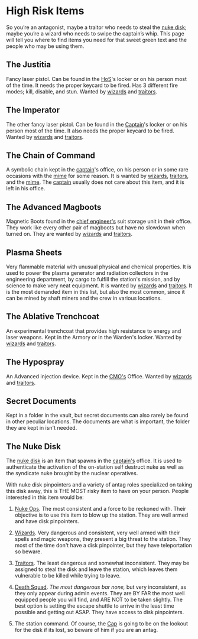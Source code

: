 # High Risk Items

So you’re an antagonist, maybe a traitor who needs to steal the [nuke disk](Nuclear-Authentication-Disk.md); maybe you’re a wizard who needs to swipe the captain’s whip. This page will tell you where to find items you need for that sweet green text and the people who may be using them.

## The Justitia

Fancy laser pistol. Can be found in the [HoS](Head-of-Security.md)'s locker or on his person most of the time. It needs the proper keycard to be fired. Has 3 different fire modes; kill, disable, and stun. Wanted by [wizards](Wizard.md) and [traitors](Traitor.md).

## The Imperator

The other fancy laser pistol. Can be found in the [Captain](Captain.md)'s locker or on his person most of the time. It also needs the proper keycard to be fired. Wanted by [wizards](Wizard.md) and [traitors](Traitor.md).

## The Chain of Command

A symbolic chain kept in the [captain](Captain.md)'s office, on his person or in some rare occasions with the [mime](Mime.md) for some reason. It is wanted by [wizards](Wizard.md), [traitors](Traitor.md), and the [mime](Mime.md). The [captain](Captain.md) usually does not care about this item, and it is left in his office.

## The Advanced Magboots

Magnetic Boots found in the [chief engineer's](Chief-Engineer.md) suit storage unit in their office. They work like every other pair of magboots but have no slowdown when turned on. They are wanted by [wizards](Wizard.md) and [traitors](Traitor.md).

## Plasma Sheets

Very flammable material with unusual physical and chemical properties. It is used to power the plasma generator and radiation collectors in the engineering department, by cargo to fulfill the station's mission, and by science to make very neat equipment. It is wanted by [wizards](Wizard.md) and [traitors](Traitor.md). It is the most demanded item in this list, but also the most common, since it can be mined by shaft miners and the crew in various locations.

## The Ablative Trenchcoat

An experimental trenchcoat that provides high resistance to energy and laser weapons. Kept in the Armory or in the Warden's locker. Wanted by [wizards](Wizard.md) and [traitors](Traitor.md).

## The Hypospray

An Advanced injection device. Kept in the [CMO's](Chief-Medical-officer.md) Office. Wanted by [wizards](Wizard.md) and [traitors](Traitor.md).

## Secret Documents

Kept in a folder in the vault, but secret documents can also rarely be found in other peculiar locations. The documents are what is important, the folder they are kept in isn't needed.

## The Nuke Disk

The [nuke disk](Nuclear-Authentication-Disk.md) is an item that spawns in the [captain's](Captain.md) office. It is used to authenticate the activation of the on-station self destruct nuke as well as the syndicate nuke brought by the nuclear operatives.

With nuke disk pinpointers and a variety of antag roles specialized on taking this disk away, this is THE MOST risky item to have on your person. People interested in this item would be:

1) [Nuke Ops](Nuclear%20Operative.md). The most consistent and a force to be reckoned with. Their objective is to use this item to blow up the station. They are well armed and have disk pinpointers.

2) [Wizards](Wizard.md). Very dangerous and consistent, very well armed with their spells and magic weapons, they present a big threat to the station. They most of the time don't have a disk pinpointer, but they have teleportation so beware.

3) [Traitors](Traitor.md). The least dangerous and somewhat inconsistent. They may be assigned to steal the disk and leave the station, which leaves them vulnerable to be killed while trying to leave.

4) [Death Squad](Death-Squad.md). *The most dangerous bar none,* but very inconsistent, as they only appear during admin events. They are BY FAR the most well equipped people you will find, and ARE NOT to be taken slightly. The best option is setting the escape shuttle to arrive in the least time possible and getting out ASAP. They have access to disk pinpointers.

5) The station command. Of course, the [Cap](Captain.md) is going to be on the lookout for the disk if its lost, so beware of him if you are an antag.

